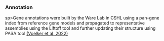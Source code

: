 ### Annotation

sp>Gene annotations were built by the Ware Lab in CSHL using a pan-gene index from reference gene models and propagated to representative assemblies using the Liftoff tool and further updating their structure using PASA tool [(Voelker et al, 2022)](https://www.sorghumbase.org/paper/ten-new-high-quality-genome-assemblies-for-diverse-bioenergy-sorghum-genotypes)
